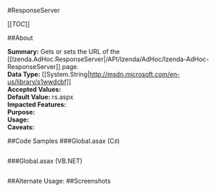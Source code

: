 #ResponseServer

[[_TOC_]]

##About

**Summary:** Gets or sets the URL of the [[Izenda.AdHoc.ResponseServer|/API/Izenda/AdHoc/Izenda-AdHoc-ResponseServer]] page.  
**Data Type:** [[System.String|http://msdn.microsoft.com/en-us/library/s1wwdcbf]]  
**Accepted Values:**   
**Default Value:** rs.aspx  
**Impacted Features:**   
**Purpose:**   
**Usage:**   
**Caveats:**   

##Code Samples
###Global.asax (C♯)

```csharp
```

###Global.asax (VB.NET)

```visualbasic
```
##Alternate Usage: 
##Screenshots
